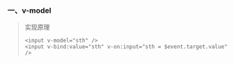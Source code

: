 ### 一、v-model

> 实现原理
>
> ```vue
> <input v-model="sth" />
> <input v-bind:value="sth" v-on:input="sth = $event.target.value" />
> ```
>
> 





